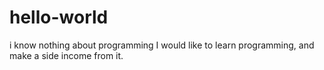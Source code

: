 # hello-world
i know nothing about programming
I would like to learn programming, and make a side income from it.


